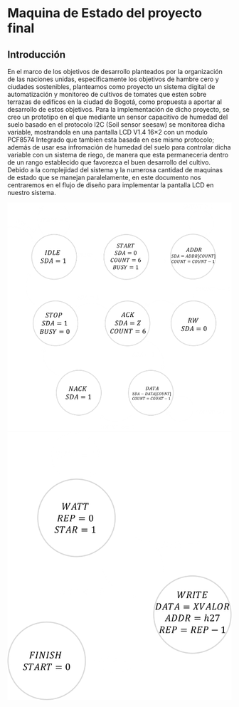 # Maquina de Estado del proyecto final

## Introducción

En el marco de los objetivos de desarrollo planteados por la organización de las naciones unidas, especificamente los objetivos de hambre cero y ciudades sostenibles, planteamos como proyecto un sistema digital de automatización y monitoreo de cultivos de tomates que esten sobre terrazas de edificos en la ciudad de Bogotá, como propuesta a aportar al desarrollo de estos objetivos. Para la implementación de dicho proyecto, se creo un prototipo en el que mediante un sensor capacitivo de humedad del suelo basado en el protocolo I2C (Soil sensor seesaw) se monitorea dicha variable, mostrandola en una pantalla LCD V1.4 16×2 con un modulo PCF8574 Integrado que tambien esta basada en ese mismo protocolo; además de usar esa infromación de humedad del suelo para controlar dicha variable con un sistema de riego, de manera que esta permaneceria dentro de un rango establecido que favorezca el buen desarrollo del cultivo. Debido a la complejidad del sistema y la numerosa cantidad de maquinas de estado que se manejan paralelamente, en este documento nos centraremos en el flujo de diseño para implementar la pantalla LCD en nuestro sistema.

![Diagrama](./Maquina11.png)
![Diagrama](./Maquina2.png)
